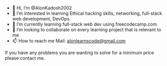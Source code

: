 - 👋 Hi, I’m @AlonKadosh2002
- 👀 I’m interested in learning Ethical hacking skills, networking, full-stack web development, DevOps.
- 🌱 I’m currently learning full-stack web dev using freecodecamp.com
- 💞️ I’m looking to collaborate on every learning project that is relevant to me
- 📫 How to reach me Mail: alonlearnscode@gmail.com 

If you have any problems you are wanting to solve for a minimum price please contact me.
